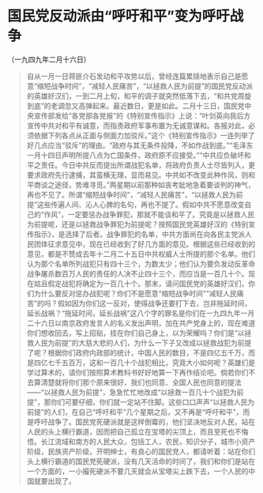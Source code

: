 #  国民党反动派由“呼吁和平”变为呼吁战争  
（一九四九年二月十六日）

>
> 自从一月一日蒋匪介石发动和平攻势以后，曾经连篇累牍地表示自己是愿意“缩短战争时间”，“减轻人民痛苦”，“以拯救人民为前提”的国民党反动派的英雄好汉们，一到二月上旬，和平的调子就突然低落下去，“和共党周旋到底”的老调忽又高弹起来。最近数日，更是如此。二月十三日，国民党中央宣传部发给“各党部各党报”的《特别宣传指示》上说：“叶剑英向我后方宣传中共对和平有诚意，而指责政府军事布置为无诚意谋和。各报对此，必须依据下列各点从正面与侧面力加驳斥。”这个《特别宣传指示》一连列举了好几点应当“驳斥”的理由。“政府与其无条件投降，不如作战到底。”“毛泽东一月十四日声明所提八点为亡国条件，政府原不应接受。”“中共应负破坏和平之责任。今日中共反而提出所谓战犯名单，将政府负责人士尽皆列入，更要求政府先行逮捕，其蛮横无理，显而易见。中共如不改变此种作风，则和平商谈之途径，势难寻觅。”两星期以前那种如丧考妣地急着要谈判的神气，再也不见了。所谓“缩短战争时间”，“减轻人民痛苦”，“以拯救人民为前提”这些传遍人间、沁人心脾的名句，再也不提了。假如中共不愿意改变自己的“作风”，一定要惩办战争罪犯，那就不能谈和平了。究竟是以拯救人民为前提呢，还是以拯救战争罪犯为前提呢？按照国民党英雄好汉的《特别宣传指示》，是选择了后者。战争罪犯的名单，中共方面尚在向各民主党派人民团体征求意见中，现在已经收到了好几方面的意见。根据这些已经收到的意见，都是不赞成去年十二月二十五日中共权威人士所提的那个名单。他们认为那个名单所列战犯只有四十三个，为数太少；他们认为要负发动反革命战争屠杀数百万人民的责任的人决不止四十三个，而应当是一百几十个。现在姑且假定战犯将确定为一百几十个。那末，请问国民党的英雄好汉们，你们为什么要反对惩办战犯呢？你们不是愿意“缩短战争时间”“减轻人民痛苦”的吗？假如因为你们这一反对，使得战争还要打下去，岂非拖延时间，延长战祸？“拖延时间，延长战祸”这八个字的罪名是你们在一九四九年一月二十六日以南京政府发言人的名义发出声明，加在共产党身上的，现在难道你们想收回去，写上招贴，挂在你们自己身上，以为荣耀吗？你们是“以拯救人民为前提”的大慈大悲的人们，为什么一下子又改成以拯救战犯为前提了呢？根据你们政府内政部的统计，中国人民的数目，不是四亿五千万，而是四亿七千五百万，这和一百几十个战犯相比，究竟大小如何呢？英雄们是学过算术的，请你们按照算术教科书好好地算一下再作结论吧。倘若你们不去算清楚就将你们那个原来很好、我们也同意、全国人民也同意的提法——“以拯救人民为前提”，急急忙忙地改成“以拯救一百几十个战犯为前提”，那你们可要仔细，你们就一定站不住脚。这些口口声声“以拯救人民为前提”的人们，在自己“呼吁和平”几个星期之后，又不再是“呼吁和平”，而是呼吁战争了。国民党死硬派就是这样倒霉的，他们坚决地反对人民，站在人民的头上横行霸道，因而把自己孤立在宝塔的尖顶上，而且至死也不悔悟。长江流域和南方的人民大众，包括工人，农民，知识分子，城市小资产阶级，民族资产阶级，开明绅士，有良心的国民党人，都请听着：站在你们头上横行霸道的国民党死硬派，没有几天活命的时间了，我们和你们是站在一个方面的，一小撮死硬派不要几天就会从宝塔尖上跌下去，一个人民的中国就要出现了。

  

